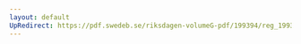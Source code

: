 ```yaml
---
layout: default
UpRedirect: https://pdf.swedeb.se/riksdagen-volumeG-pdf/199394/reg_199394_JoU/reg_199394_JoU_0015.pdf
---
```

